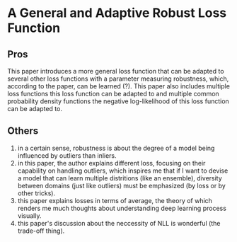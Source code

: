 # A General and Adaptive Robust Loss Function
## Pros
This paper introduces a more general loss function that can be adapted to several other loss 
functions with a parameter measuring robustness, which, according to the paper, can be 
learned (?). This paper also includes multiple loss functions this loss function can be 
adapted to and multiple common probability density functions the negative log-likelihood of
this loss function can be adapted to.
## Others
1. in a certain sense, robustness is about the degree of a model being influenced by outliers 
than inliers.
2. in this paper, the author explains different loss, focusing on their capability on handling
outliers, which inspires me that if I want to devise a model that can learn multiple distritions
(like an ensemble), diversity between domains (just like outliers) must be emphasized (by loss 
or by other tricks).
3. this paper explains losses in terms of average, the theory of which renders me much thoughts
about understanding deep learning process visually.
4. this paper's discussion about the neccessity of NLL is wonderful (the trade-off thing).
